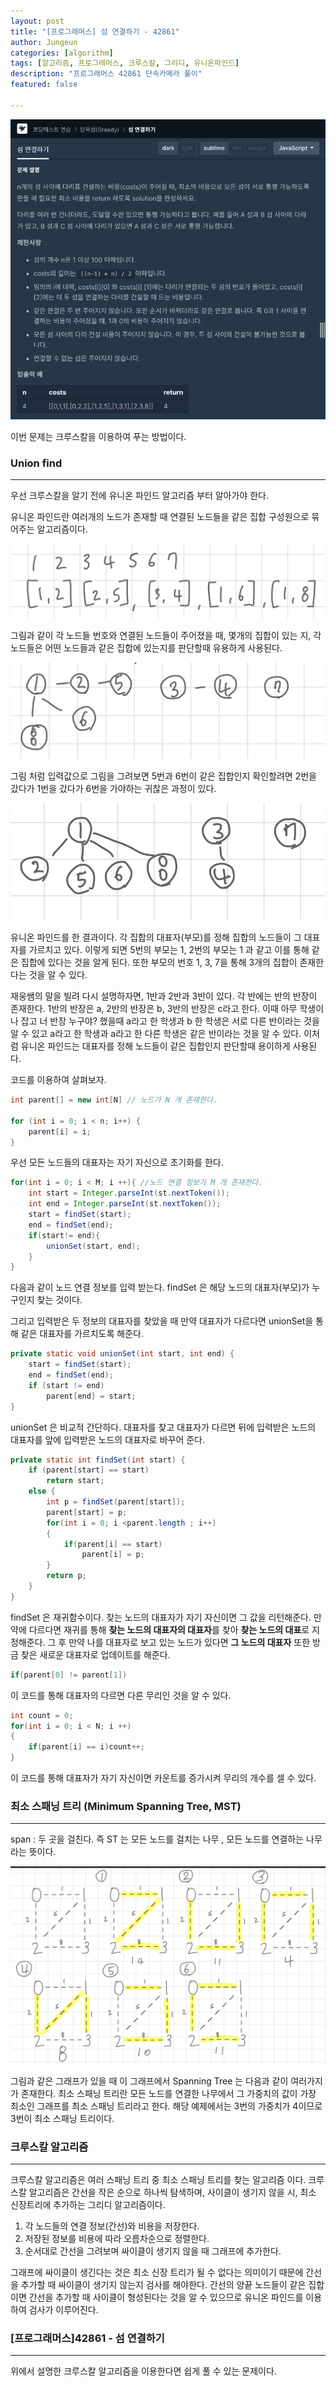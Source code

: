 ```yaml
---
layout: post
title: "[프로그래머스] 섬 연결하기 - 42861"
author: Jungeun
categories: [algorithm]
tags: [알고리즘, 프로그래머스, 크루스칼, 그리디, 유니온파인드]
description: "프로그래머스 42861 단속카메라 풀이"
featured: false

---
```


![섬 연결하기](/assets/images/programmers/42861_pro_1.png)

이번 문제는 크루스칼을 이용하여 푸는 방법이다.

### Union find

------

우선 크루스칼을 알기 전에 유니온 파인드 알고리즘 부터 알아가야 한다.

유니온 파인드란 여러개의 노드가 존재할 때 연결된 노드들을 같은 집합 구성원으로 묶어주는 알고리즘이다.

![섬 연결하기](/assets/images/programmers/42861_pro_2.png)

그림과 같이 각 노드들 번호와 연결된 노드들이 주어졌을 때, 몇개의 집합이 있는 지, 각 노드들은 어떤 노드들과 같은 집합에 있는지를 판단할때 유용하게 사용된다.

![섬 연결하기](/assets/images/programmers/42861_pro_3.png)

그림 처럼 입력값으로 그림을 그려보면 5번과 6번이 같은 집합인지 확인할려면 2번을 갔다가 1번을 갔다가 6번을 가야하는 귀찮은 과정이 있다. 

![섬 연결하기](/assets/images/programmers/42861_pro_4.png)

유니온 파인드를 한 결과이다. 각 집합의 대표자(부모)를 정해 집합의 노드들이 그 대표자를 가르치고 있다. 이렇게 되면 5번의 부모는 1, 2번의 부모는 1 과 같고 이를 통해 같은 집합에 있다는 것을 알게 된다. 또한 부모의 번호 1, 3, 7을 통해 3개의 집합이 존재한다는 것을 알 수 있다.

재웅쌤의 말을 빌려 다시 설명하자면, 1반과 2반과 3반이 있다. 각 반에는 반의 반장이 존재한다. 1반의 반장은 a, 2반의 반장은 b, 3반의 반장은 c라고 한다. 이때 아무 학생이나 잡고 너 반장 누구야? 했을때 a라고 한 학생과 b 한 학생은 서로 다른 반이라는 것을 알 수 있고 a라고 한 학생과 a라고 한 다른 학생은 같은 반이라는 것을 알 수 있다. 이처럼 유니온 파인드는 대표자를 정해 노드들이 같은 집합인지 판단할때 용이하게 사용된다. 

 코드를 이용하여 살펴보자.

```java
int parent[] = new int[N] // 노드가 N 개 존재한다.

for (int i = 0; i < n; i++) {
	parent[i] = i;
}
```

우선 모든 노드들의 대표자는 자기 자신으로 초기화를 한다.

```java
for(int i = 0; i < M; i ++){ //노드 연결 정보가 M 개 존재한다.
	int start = Integer.parseInt(st.nextToken());
	int end = Integer.parseInt(st.nextToken());
    start = findSet(start);
    end = findSet(end);
    if(start!= end){
        unionSet(start, end);
    }
}
```

다음과 같이 노드 연결 정보를 입력 받는다. findSet 은 해당 노드의 대표자(부모)가 누구인지 찾는 것이다.

그리고 입력받은 두 정보의 대표자를 찾았을 때 만약 대표자가 다르다면 unionSet을 통해 같은 대표자를 가르치도록 해준다.

```java
private static void unionSet(int start, int end) {
	start = findSet(start);
	end = findSet(end);
	if (start != end)
		parent[end] = start;
}
```

unionSet 은 비교적 간단하다. 대표자를 찾고 대표자가 다르면 뒤에 입력받은 노드의 대표자를 앞에 입력받은 노드의 대표자로 바꾸어 준다. 

```java
private static int findSet(int start) {
	if (parent[start] == start)
		return start;
	else {
		int p = findSet(parent[start]);
		parent[start] = p;
		for(int i = 0; i <parent.length ; i++)
		{
			if(parent[i] == start)
				parent[i] = p;
		}
		return p;
	}
}
```

findSet 은 재귀함수이다. 찾는 노드의 대표자가 자기 자신이면 그 값을 리턴해준다. 만약에 다르다면 재귀를 통해 **찾는 노드의 대표자의 대표자**를 찾아 **찾는 노드의 대표**로 지정해준다. 그 후 만약 나를 대표자로 보고 있는 노드가 있다면 **그 노드의 대표자** 또한 방금 찾은 새로운 대표자로 업데이트를 해준다.

```java
if(parent[0] != parent[1])
```

이 코드를 통해 대표자의 다르면 다른 무리인 것을 알 수 있다.

```java
int count = 0;
for(int i = 0; i < N; i ++)
{
	if(parent[i] == i)count++;
}
```

이 코드를 통해 대표자가 자기 자신이면 카운트를 증가시켜 무리의 개수를 셀 수 있다.

### 최소 스패닝 트리 (Minimum Spanning Tree, MST)

------

span : 두 곳을 걸친다. 즉 ST 는 모든 노드를 걸치는 나무 , 모든 노드를 연결하는 나무라는 뜻이다.

![섬 연결하기](/assets/images/programmers/42861_pro_5.png)

그림과 같은 그래프가 있을 때 이 그래프에서 Spanning Tree 는 다음과 같이 여러가지가 존재한다. 최소 스패닝 트리란 모든 노드를 연결한 나무에서 그 가중치의 값이 가장 최소인 그래프를 최소 스패닝 트리라고 한다. 해당 예제에서는 3번의 가중치가 4이므로 3번이 최소 스패닝 트리이다. 

### 크루스칼 알고리즘

------

크루스칼 알고리즘은 여러 스패닝 트리 중 최소 스패닝 트리를 찾는 알고리즘 이다. 크루스칼 알고리즘은 간선을 작은 순으로 하나씩 탐색하며, 사이클이 생기지 않을 시, 최소 신장트리에 추가하는 그리디 알고리즘이다. 

1. 각 노드들의 연결 정보(간선)와 비용을 저장한다.
2. 저장된 정보를 비용에 따라 오름차순으로 정렬한다. 
3. 순서대로 간선을 그려보며 싸이클이 생기지 않을 때 그래프에 추가한다.

그래프에 싸이클이 생긴다는 것은 최소 신장 트리가 될 수 없다는 의미이기 때문에 간선을 추가할 때 싸이클이 생기지 않는지 검사를 해야한다. 간선의 양끝 노드들이 같은 집합이면 간선을 추가할 때 사이클이 형성된다는 것을 알 수 있으므로 유니온 파인드를 이용하여 검사가 이루어진다.

### [프로그래머스]42861 - 섬 연결하기

------

위에서 설명한 크루스칼 알고리즘을 이용한다면 쉽게 풀 수 있는 문제이다. 

<script src="https://gist.github.com/JungeunKwon/64a6dab9d3edc46861cf2e8b357fca4c.js"></script>